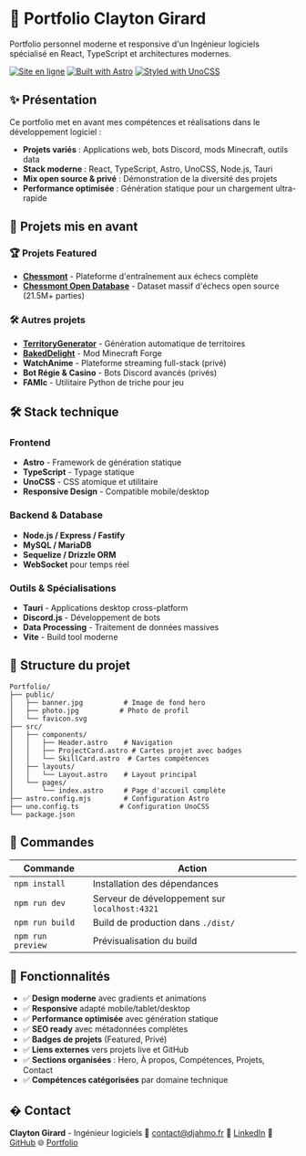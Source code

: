 # 🚀 Portfolio Clayton Girard

Portfolio personnel moderne et responsive d'un Ingénieur logiciels spécialisé en React, TypeScript et architectures modernes.

[![Site en ligne](https://img.shields.io/badge/Site-https%3A//djahmo.fr-blue)](https://djahmo.fr)
[![Built with Astro](https://img.shields.io/badge/Built_with-Astro-ff5a03.svg)](https://astro.build/)
[![Styled with UnoCSS](https://img.shields.io/badge/Styled_with-UnoCSS-4d4d4d.svg)](https://unocss.dev/)

## ✨ Présentation

Ce portfolio met en avant mes compétences et réalisations dans le développement logiciel :
- **Projets variés** : Applications web, bots Discord, mods Minecraft, outils data
- **Stack moderne** : React, TypeScript, Astro, UnoCSS, Node.js, Tauri
- **Mix open source & privé** : Démonstration de la diversité des projets
- **Performance optimisée** : Génération statique pour un chargement ultra-rapide

## 🎯 Projets mis en avant

### 🏆 Projets Featured
- **[Chessmont](https://chessmont.com)** - Plateforme d'entraînement aux échecs complète
- **[Chessmont Open Database](https://database.chessmont.com)** - Dataset massif d'échecs open source (21.5M+ parties)

### 🛠️ Autres projets
- **[TerritoryGenerator](https://territory.djahmo.fr)** - Génération automatique de territoires
- **[BakedDelight](https://www.curseforge.com/minecraft/mc-mods/baked-delight)** - Mod Minecraft Forge
- **WatchAnime** - Plateforme streaming full-stack (privé)
- **Bot Régie & Casino** - Bots Discord avancés (privés)
- **FAMIc** - Utilitaire Python de triche pour jeu

## 🛠️ Stack technique

### Frontend
- **Astro** - Framework de génération statique
- **TypeScript** - Typage statique
- **UnoCSS** - CSS atomique et utilitaire
- **Responsive Design** - Compatible mobile/desktop

### Backend & Database
- **Node.js / Express / Fastify**
- **MySQL / MariaDB**
- **Sequelize / Drizzle ORM**
- **WebSocket** pour temps réel

### Outils & Spécialisations
- **Tauri** - Applications desktop cross-platform
- **Discord.js** - Développement de bots
- **Data Processing** - Traitement de données massives
- **Vite** - Build tool moderne

## 🚀 Structure du projet

```
Portfolio/
├── public/
│   ├── banner.jpg          # Image de fond hero
│   ├── photo.jpg          # Photo de profil
│   └── favicon.svg
├── src/
│   ├── components/
│   │   ├── Header.astro    # Navigation
│   │   ├── ProjectCard.astro # Cartes projet avec badges
│   │   └── SkillCard.astro  # Cartes compétences
│   ├── layouts/
│   │   └── Layout.astro    # Layout principal
│   └── pages/
│       └── index.astro     # Page d'accueil complète
├── astro.config.mjs        # Configuration Astro
├── uno.config.ts          # Configuration UnoCSS
└── package.json
```

## 🧞 Commandes

| Commande | Action |
|----------|--------|
| `npm install` | Installation des dépendances |
| `npm run dev` | Serveur de développement sur `localhost:4321` |
| `npm run build` | Build de production dans `./dist/` |
| `npm run preview` | Prévisualisation du build |

## 🎨 Fonctionnalités

- ✅ **Design moderne** avec gradients et animations
- ✅ **Responsive** adapté mobile/tablet/desktop
- ✅ **Performance optimisée** avec génération statique
- ✅ **SEO ready** avec métadonnées complètes
- ✅ **Badges de projets** (Featured, Privé)
- ✅ **Liens externes** vers projets live et GitHub
- ✅ **Sections organisées** : Hero, À propos, Compétences, Projets, Contact
- ✅ **Compétences catégorisées** par domaine technique

## � Contact

**Clayton Girard** - Ingénieur logiciels
📧 [contact@djahmo.fr](mailto:contact@djahmo.fr)
🔗 [LinkedIn](https://www.linkedin.com/in/clayton-girard-89b4b1158)
🐙 [GitHub](https://github.com/Djahmo)
🌐 [Portfolio](https://djahmo.fr)
